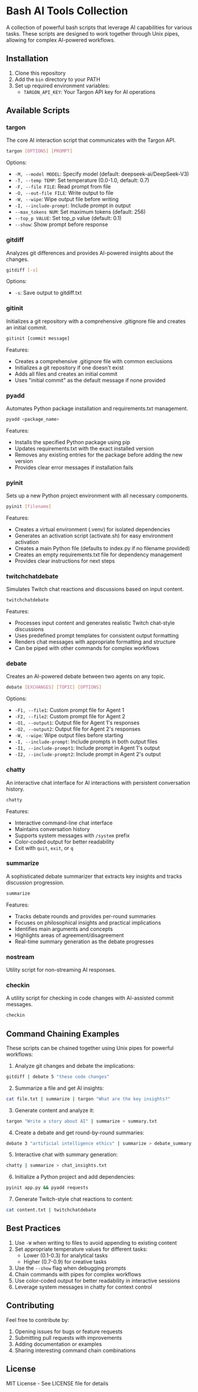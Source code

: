 # Bash AI Tools Collection

A collection of powerful bash scripts that leverage AI capabilities for various tasks. These scripts are designed to work together through Unix pipes, allowing for complex AI-powered workflows.

## Installation

1. Clone this repository
2. Add the `bin` directory to your PATH
3. Set up required environment variables:
   - `TARGON_API_KEY`: Your Targon API key for AI operations

## Available Scripts

### targon
The core AI interaction script that communicates with the Targon API.

```bash
targon [OPTIONS] [PROMPT]
```

Options:
- `-M, --model MODEL`: Specify model (default: deepseek-ai/DeepSeek-V3)
- `-T, --temp TEMP`: Set temperature (0.0-1.0, default: 0.7)
- `-F, --file FILE`: Read prompt from file
- `-O, --out-file FILE`: Write output to file
- `-W, --wipe`: Wipe output file before writing
- `-I, --include-prompt`: Include prompt in output
- `--max_tokens NUM`: Set maximum tokens (default: 256)
- `--top_p VALUE`: Set top_p value (default: 0.1)
- `--show`: Show prompt before response

### gitdiff
Analyzes git differences and provides AI-powered insights about the changes.

```bash
gitdiff [-s]
```

Options:
- `-s`: Save output to gitdiff.txt

### gitinit
Initializes a git repository with a comprehensive .gitignore file and creates an initial commit.

```bash
gitinit [commit message]
```

Features:
- Creates a comprehensive .gitignore file with common exclusions
- Initializes a git repository if one doesn't exist
- Adds all files and creates an initial commit
- Uses "initial commit" as the default message if none provided

### pyadd
Automates Python package installation and requirements.txt management.

```bash
pyadd <package_name>
```

Features:
- Installs the specified Python package using pip
- Updates requirements.txt with the exact installed version
- Removes any existing entries for the package before adding the new version
- Provides clear error messages if installation fails

### pyinit
Sets up a new Python project environment with all necessary components.

```bash
pyinit [filename]
```

Features:
- Creates a virtual environment (.venv) for isolated dependencies
- Generates an activation script (activate.sh) for easy environment activation
- Creates a main Python file (defaults to index.py if no filename provided)
- Creates an empty requirements.txt file for dependency management
- Provides clear instructions for next steps

### twitchchatdebate
Simulates Twitch chat reactions and discussions based on input content.

```bash
twitchchatdebate
```

Features:
- Processes input content and generates realistic Twitch chat-style discussions
- Uses predefined prompt templates for consistent output formatting
- Renders chat messages with appropriate formatting and structure
- Can be piped with other commands for complex workflows

### debate
Creates an AI-powered debate between two agents on any topic.

```bash
debate [EXCHANGES] [TOPIC] [OPTIONS]
```

Options:
- `-F1, --file1`: Custom prompt file for Agent 1
- `-F2, --file2`: Custom prompt file for Agent 2
- `-O1, --output1`: Output file for Agent 1's responses
- `-O2, --output2`: Output file for Agent 2's responses
- `-W, --wipe`: Wipe output files before starting
- `-I, --include-prompt`: Include prompts in both output files
- `-I1, --include-prompt1`: Include prompt in Agent 1's output
- `-I2, --include-prompt2`: Include prompt in Agent 2's output

### chatty
An interactive chat interface for AI interactions with persistent conversation history.

```bash
chatty
```

Features:
- Interactive command-line chat interface
- Maintains conversation history
- Supports system messages with `/system` prefix
- Color-coded output for better readability
- Exit with `quit`, `exit`, or `q`

### summarize
A sophisticated debate summarizer that extracts key insights and tracks discussion progression.

```bash
summarize
```

Features:
- Tracks debate rounds and provides per-round summaries
- Focuses on philosophical insights and practical implications
- Identifies main arguments and concepts
- Highlights areas of agreement/disagreement
- Real-time summary generation as the debate progresses

### nostream
Utility script for non-streaming AI responses.

### checkin
A utility script for checking in code changes with AI-assisted commit messages.

```bash
checkin
```

## Command Chaining Examples

These scripts can be chained together using Unix pipes for powerful workflows:

1. Analyze git changes and debate the implications:
```bash
gitdiff | debate 5 "these code changes"
```

2. Summarize a file and get AI insights:
```bash
cat file.txt | summarize | targon "What are the key insights?"
```

3. Generate content and analyze it:
```bash
targon "Write a story about AI" | summarize > summary.txt
```

4. Create a debate and get round-by-round summaries:
```bash
debate 3 "artificial intelligence ethics" | summarize > debate_summary.txt
```

5. Interactive chat with summary generation:
```bash
chatty | summarize > chat_insights.txt
```

6. Initialize a Python project and add dependencies:
```bash
pyinit app.py && pyadd requests
```

7. Generate Twitch-style chat reactions to content:
```bash
cat content.txt | twitchchatdebate
```

## Best Practices

1. Use `-W` when writing to files to avoid appending to existing content
2. Set appropriate temperature values for different tasks:
   - Lower (0.1-0.3) for analytical tasks
   - Higher (0.7-0.9) for creative tasks
3. Use the `--show` flag when debugging prompts
4. Chain commands with pipes for complex workflows
5. Use color-coded output for better readability in interactive sessions
6. Leverage system messages in chatty for context control

## Contributing

Feel free to contribute by:
1. Opening issues for bugs or feature requests
2. Submitting pull requests with improvements
3. Adding documentation or examples
4. Sharing interesting command chain combinations

## License

MIT License - See LICENSE file for details
